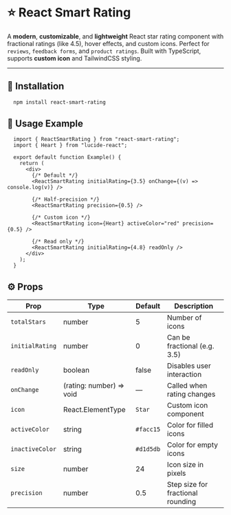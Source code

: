 # ⭐ React Smart Rating

A **modern**, **customizable**, and **lightweight** React star rating component with fractional ratings (like 4.5), hover effects, and custom icons. Perfect for `reviews`, `feedback forms`, and `product ratings`. Built with TypeScript, supports **custom icon** and TailwindCSS styling.

---

## 🧩 Installation

```bash
  npm install react-smart-rating
```

## 🚀 Usage Example

```
  import { ReactSmartRating } from "react-smart-rating";
  import { Heart } from "lucide-react";

  export default function Example() {
    return (
      <div>
        {/* Default */}
        <ReactSmartRating initialRating={3.5} onChange={(v) => console.log(v)} />

        {/* Half-precision */}
        <ReactSmartRating precision={0.5} />

        {/* Custom icon */}
        <ReactSmartRating icon={Heart} activeColor="red" precision={0.5} />

        {/* Read only */}
        <ReactSmartRating initialRating={4.8} readOnly />
      </div>
    );
  }

```

## ⚙️ Props

| Prop            | Type                     | Default   | Description                       |
| --------------- | ------------------------ | --------- | --------------------------------- |
| `totalStars`    | number                   | 5         | Number of icons                   |
| `initialRating` | number                   | 0         | Can be fractional (e.g. 3.5)      |
| `readOnly`      | boolean                  | false     | Disables user interaction         |
| `onChange`      | (rating: number) => void | —         | Called when rating changes        |
| `icon`          | React.ElementType        | `Star`    | Custom icon component             |
| `activeColor`   | string                   | `#facc15` | Color for filled icons            |
| `inactiveColor` | string                   | `#d1d5db` | Color for empty icons             |
| `size`          | number                   | 24        | Icon size in pixels               |
| `precision`     | number                   | 0.5       | Step size for fractional rounding |
